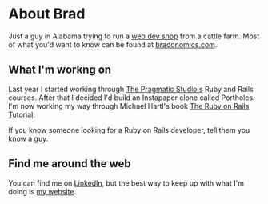 # About Brad

Just a guy in Alabama trying to run a [web dev shop](https://webniyom.com/?utm_source=GitHub&utm_medium=social&utm_campaign=brad_github_profile) from a cattle farm. Most of what you'd want to know can be found at [bradonomics.com](https://bradonomics.com/?utm_source=GitHub&utm_medium=social&utm_campaign=brad_github_profile).

## What I'm workng on

Last year I started working through [The Pragmatic Studio's](https://pragmaticstudio.com/) Ruby and Rails courses. After that I decided I'd build an Instapaper clone called Portholes. I'm now working my way through Michael Hartl's book [The Ruby on Rails Tutorial](https://www.railstutorial.org/book).

If you know someone looking for a Ruby on Rails developer, tell them you know a guy.

## Find me around the web

You can find me on [LinkedIn](https://www.linkedin.com/in/brad-west/), but the best way to keep up with what I'm doing is [my website](https://bradonomics.com/?utm_source=GitHub&utm_medium=social&utm_campaign=brad_github_profile).
